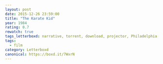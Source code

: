 ```yaml
---
layout: post 
date: 2015-12-26 23:59:00
title: "The Karate Kid"
year: 1984
rating: 0.7
rewatch: true
tags_letterboxd: narrative, torrent, download, projector, Philadelphia, Leah
tags:
  - film
category: Letterboxd
canonical: https://boxd.it/7WxrN
---
```

